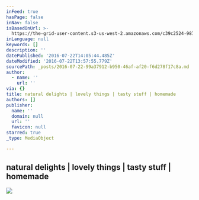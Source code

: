 ```yaml
---
inFeed: true
hasPage: false
inNav: false
isBasedOnUrl: >-
  https://the-grid-user-content.s3-us-west-2.amazonaws.com/c39c2524-9875-4e28-88a4-22aac3e5d0a0.jpg
inLanguage: null
keywords: []
description: ''
datePublished: '2016-07-22T14:05:44.485Z'
dateModified: '2016-07-22T13:57:55.779Z'
sourcePath: _posts/2016-07-22-99a37912-b950-46af-af20-f6d278f17c8a.md
author:
  - name: ''
    url: ''
via: {}
title: natural delights | lovely things | tasty stuff | homemade
authors: []
publisher:
  name: ''
  domain: null
  url: ''
  favicon: null
starred: true
_type: MediaObject

---
```

## natural delights | lovely things | tasty stuff | homemade
![](https://the-grid-user-content.s3-us-west-2.amazonaws.com/c39c2524-9875-4e28-88a4-22aac3e5d0a0.jpg)